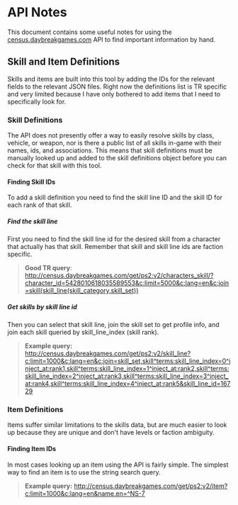 # API Notes

This document contains some useful notes for using the [census.daybreakgames.com](https://census.daybreakgames.com/) API to find important information by hand.

## Skill and Item Definitions

Skills and items are built into this tool by adding the IDs for the relevant fields to the relevant JSON files. Right now the definitions list is TR specific and very limited because I have only bothered to add items that I need to specifically look for.

### Skill Definitions

The API does not presently offer a way to easily resolve skills by class, vehicle, or weapon, nor is there a public list of all skills in-game with their names, ids, and associations. This means that skill definitions must be manually looked up and added to the skill definitions object before you can check for that skill with this tool.

#### Finding Skill IDs

To add a skill definition you need to find the skill line ID and the skill ID for each rank of that skill.

##### Find the skill line

First you need to find the skill line id for the desired skill from a character that actually has that skill. Remember that skill and skill line ids are faction specific.

> **Good TR query**: http://census.daybreakgames.com/get/ps2:v2/characters_skill/?character_id=5428010618035589553&c:limit=5000&c:lang=en&c:join=skill(skill_line(skill_category,skill_set))

##### Get skills by skill line id

Then you can select that skill line, join the skill set to get profile info, and join each skill queried by skill_line_index (skill rank).

> **Example query:** http://census.daybreakgames.com/get/ps2:v2/skill_line?c:limit=1000&c:lang=en&c:join=skill_set,skill^terms:skill_line_index=0^inject_at:rank1,skill^terms:skill_line_index=1^inject_at:rank2,skill^terms:skill_line_index=2^inject_at:rank3,skill^terms:skill_line_index=3^inject_at:rank4,skill^terms:skill_line_index=4^inject_at:rank5&skill_line_id=16729

### Item Definitions

Items suffer similar limitations to the skills data, but are much easier to look up because they are unique and don't have levels or faction ambiguity.

#### Finding Item IDs

In most cases looking up an item using the API is fairly simple. The simplest way to find an item is to use the string search query.

> **Example query:** http://census.daybreakgames.com/get/ps2:v2/item?c:limit=1000&c:lang=en&name.en=^NS-7
